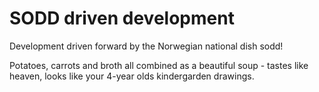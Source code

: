 # SODD driven development

Development driven forward by the Norwegian national dish sodd!

Potatoes, carrots and broth all combined as a beautiful soup - tastes like heaven, looks like your 4-year olds kindergarden drawings.
